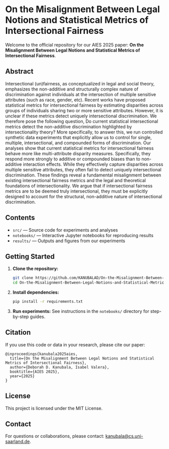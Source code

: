 

# On the Misalignment Between Legal Notions and Statistical Metrics of Intersectional Fairness

Welcome to the official repository for our AIES 2025 paper: **On the Misalignment Between Legal Notions and Statistical Metrics of Intersectional Fairness**.

## Abstract

Intersectional (un)fairness, as conceptualized in legal and social theory, emphasizes the non-additive and structurally complex nature of discrimination against individuals at the intersection of multiple sensitive attributes (such as race, gender, etc). Recent works have proposed statistical metrics for intersectional fairness by estimating disparities across groups of individuals sharing two or more sensitive attributes. However, it is unclear if these metrics detect uniquely intersectional discrimination. We therefore pose the following question, Do current statistical intersectional metrics detect the non-additive discrimination highlighted by intersectionality theory? More specifically, to answer this, we run controlled synthetic data experiments that explicitly allow us to control for single, multiple, intersectional, and compounded forms of discrimination. Our analyses show that current statistical metrics for intersectional fairness behave more like multi-attribute disparity measures. Specifically, they respond more strongly to additive or compounded biases than to non-additive interaction effects. While they effectively capture disparities across multiple sensitive attributes, they often fail to detect uniquely intersectional discrimination. These findings reveal a fundamental misalignment between existing intersectional fairness metrics and the legal and theoretical foundations of intersectionality. We argue that if intersectional fairness metrics are to be deemed truly intersectional, they must be explicitly designed to account for the structural, non-additive nature of intersectional discrimination.

## Contents

- `src/` — Source code for experiments and analyses
- `notebooks/` — Interactive Jupyter notebooks for reproducing results
- `results/` — Outputs and figures from our experiments

## Getting Started

1. **Clone the repository:**
    ```bash
    git clone https://github.com/KANUBALAD/On-the-Misalignment-Between-Legal-Notions-and-Statistical-Metrics-of-Intersectional-Fairness.git
    cd On-the-Misalignment-Between-Legal-Notions-and-Statistical-Metrics-of-Intersectional-Fairness
    ```

2. **Install dependencies:**
    ```bash
    pip install -r requirements.txt
    ```

3. **Run experiments:**
    See instructions in the `notebooks/` directory for step-by-step guides.

## Citation

If you use this code or data in your research, please cite our paper:

```
@inproceedings{kanubala2025aies,
  title={On the Misalignment Between Legal Notions and Statistical Metrics of Intersectional Fairness},
  author={Deborah D. Kanubala, Isabel Valera},
  booktitle={AIES 2025},
  year={2025}
}
```

## License

This project is licensed under the MIT License.

## Contact
For questions or collaborations, please contact: [kanubala@cs.uni-saarland.de](mailto:kanubala@cs.uni-saarland.de).

